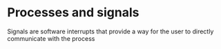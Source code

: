# Processes and signals

Signals are software interrupts that provide a way for the user to directly communicate with the process
